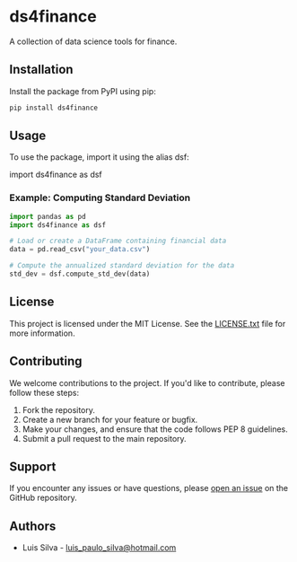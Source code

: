 # ds4finance

A collection of data science tools for finance.

## Installation

Install the package from PyPI using pip:

```python
pip install ds4finance
```

## Usage 

To use the package, import it using the alias dsf:

import ds4finance as dsf

### Example: Computing Standard Deviation

```python
import pandas as pd
import ds4finance as dsf

# Load or create a DataFrame containing financial data
data = pd.read_csv("your_data.csv")

# Compute the annualized standard deviation for the data
std_dev = dsf.compute_std_dev(data)
```

## License

This project is licensed under the MIT License. See the [LICENSE.txt](LICENSE.txt) file for more information.

## Contributing

We welcome contributions to the project. If you'd like to contribute, please follow these steps:

1. Fork the repository.
2. Create a new branch for your feature or bugfix.
3. Make your changes, and ensure that the code follows PEP 8 guidelines.
4. Submit a pull request to the main repository.

## Support

If you encounter any issues or have questions, please [open an issue](https://github.com/LuisSousaSilva/ds4finance/issues) on the GitHub repository.

## Authors

- Luis Silva - luis_paulo_silva@hotmail.com
